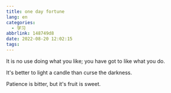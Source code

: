 ```yaml
---
title: one day fortune
lang: en
categories:
  - 学习
abbrlink: 148749d8
date: 2022-08-20 12:02:15
tags:
---
```


It is no use doing what you like; you have got to like what you do.

It's better to light a candle than curse the darkness.

Patience is bitter, but it's fruit is sweet.

